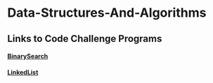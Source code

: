 # Data-Structures-And-Algorithms

## Links to Code Challenge Programs

#### [BinarySearch](https://github.com/IanGifford261/Data-Structures-And-Algorithms/tree/master/Code-Challenges/BinarySearch)

#### [LinkedList](https://github.com/IanGifford261/Data-Structures-And-Algorithms/tree/master/Code-Challenges/LinkedList/LinkedList)
